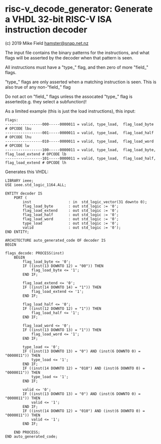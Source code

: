 risc-v_decode_generator: Generate a VHDL 32-bit RISC-V ISA instruction decoder
==============================================================================

(c) 2019 Mike Field <hamster@snap.net.nz>

The input file contains the binary patterns for the instructions, and what flags will be asserted by the decoder when that pattern is seen.

All instructions must have a "type_" flag, and then zero of more "field_" flags.

"type_" flags are only asserted when a matching instruction is seen. This is also true of any non-"field_" flag

Do not act on "field_" flags unless the assocated "type_" flag is asserted(e.g. they select a subfunction)!

As a limited example (this is just the load instructions), this input:

    Flags:
    -----------------000-----0000011 = valid, type_load,  flag_load_byte                   # OPCODE lbu
    -----------------001-----0000011 = valid, type_load,  flag_load_half                   # OPCODE lhu
    -----------------010-----0000011 = valid, type_load,  flag_load_word                   # OPCODE lw
    -----------------100-----0000011 = valid, type_load,  flag_load_byte, flag_load_extend # OPCODE lb
    -----------------101-----0000011 = valid, type_load,  flag_load_half, flag_load_extend # OPCODE lh

Generates this VHDL:

    LIBRARY ieee;
    USE ieee.std_logic_1164.ALL;
    
    ENTITY decoder IS
        PORT (
            inst                 : in  std_logic_vector(31 downto 0);
            flag_load_byte       : out std_logic := '0';
            flag_load_extend     : out std_logic := '0';
            flag_load_half       : out std_logic := '0';
            flag_load_word       : out std_logic := '0';
            type_load            : out std_logic := '0';
            valid                : out std_logic := '0');
    END ENTITY;
    
    ARCHITECTURE auto_generated_code OF decoder IS
    BEGIN
    
    flags_decode: PROCESS(inst)
        BEGIN
            flag_load_byte <= '0';
            IF ((inst(13 DOWNTO 12) = "00")) THEN
                flag_load_byte <= '1';
            END IF;
    
            flag_load_extend <= '0';
            IF ((inst(14 DOWNTO 14) = "1")) THEN
                flag_load_extend <= '1';
            END IF;
    
            flag_load_half <= '0';
            IF ((inst(12 DOWNTO 12) = "1")) THEN
                flag_load_half <= '1';
            END IF;
    
            flag_load_word <= '0';
            IF ((inst(13 DOWNTO 13) = "1")) THEN
                flag_load_word <= '1';
            END IF;
    
            type_load <= '0';
            IF ((inst(13 DOWNTO 13) = "0") AND (inst(6 DOWNTO 0) = "0000011")) THEN
                type_load <= '1';
            END IF;
            IF ((inst(14 DOWNTO 12) = "010") AND (inst(6 DOWNTO 0) = "0000011")) THEN
                type_load <= '1';
            END IF;
    
            valid <= '0';
            IF ((inst(13 DOWNTO 13) = "0") AND (inst(6 DOWNTO 0) = "0000011")) THEN
                valid <= '1';
            END IF;
            IF ((inst(14 DOWNTO 12) = "010") AND (inst(6 DOWNTO 0) = "0000011")) THEN
                valid <= '1';
            END IF;
    
        END PROCESS;
    END auto_generated_code;
